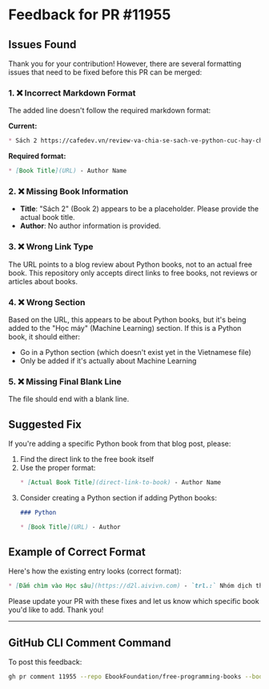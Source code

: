 # Feedback for PR #11955

## Issues Found

Thank you for your contribution! However, there are several formatting issues that need to be fixed before this PR can be merged:

### 1. ❌ **Incorrect Markdown Format**

The added line doesn't follow the required markdown format:

**Current:**
```markdown
* Sách 2 https://cafedev.vn/review-va-chia-se-sach-ve-python-cuc-hay-cho-ace/
```

**Required format:**
```markdown
* [Book Title](URL) - Author Name
```

### 2. ❌ **Missing Book Information**

- **Title**: "Sách 2" (Book 2) appears to be a placeholder. Please provide the actual book title.
- **Author**: No author information is provided.

### 3. ❌ **Wrong Link Type**

The URL points to a blog review about Python books, not to an actual free book. This repository only accepts direct links to free books, not reviews or articles about books.

### 4. ❌ **Wrong Section**

Based on the URL, this appears to be about Python books, but it's being added to the "Học máy" (Machine Learning) section. If this is a Python book, it should either:
- Go in a Python section (which doesn't exist yet in the Vietnamese file)
- Only be added if it's actually about Machine Learning

### 5. ❌ **Missing Final Blank Line**

The file should end with a blank line.

## Suggested Fix

If you're adding a specific Python book from that blog post, please:

1. Find the direct link to the free book itself
2. Use the proper format:
   ```markdown
   * [Actual Book Title](direct-link-to-book) - Author Name
   ```
3. Consider creating a Python section if adding Python books:
   ```markdown
   ### Python

   * [Book Title](URL) - Author
   ```

## Example of Correct Format

Here's how the existing entry looks (correct format):
```markdown
* [Đắm chìm vào Học sâu](https://d2l.aivivn.com) - `trl.:` Nhóm dịch thuật Đắm chìm vào Học sâu (HTML)
```

Please update your PR with these fixes and let us know which specific book you'd like to add. Thank you!

---

## GitHub CLI Comment Command

To post this feedback:
```bash
gh pr comment 11955 --repo EbookFoundation/free-programming-books --body-file PR_11955_FEEDBACK.md
```
